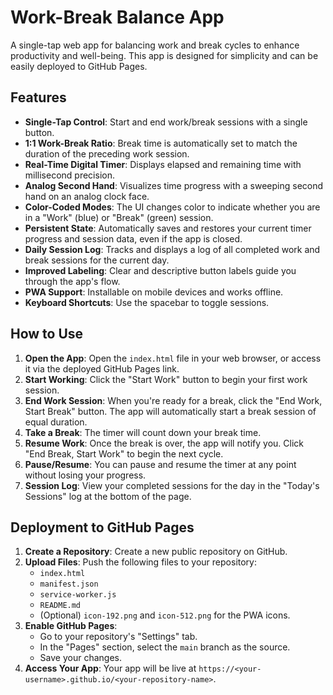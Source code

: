 # Work-Break Balance App

A single-tap web app for balancing work and break cycles to enhance productivity and well-being. This app is designed for simplicity and can be easily deployed to GitHub Pages.

## Features

- **Single-Tap Control**: Start and end work/break sessions with a single button.
- **1:1 Work-Break Ratio**: Break time is automatically set to match the duration of the preceding work session.
- **Real-Time Digital Timer**: Displays elapsed and remaining time with millisecond precision.
- **Analog Second Hand**: Visualizes time progress with a sweeping second hand on an analog clock face.
- **Color-Coded Modes**: The UI changes color to indicate whether you are in a "Work" (blue) or "Break" (green) session.
- **Persistent State**: Automatically saves and restores your current timer progress and session data, even if the app is closed.
- **Daily Session Log**: Tracks and displays a log of all completed work and break sessions for the current day.
- **Improved Labeling**: Clear and descriptive button labels guide you through the app's flow.
- **PWA Support**: Installable on mobile devices and works offline.
- **Keyboard Shortcuts**: Use the spacebar to toggle sessions.

## How to Use

1.  **Open the App**: Open the `index.html` file in your web browser, or access it via the deployed GitHub Pages link.
2.  **Start Working**: Click the "Start Work" button to begin your first work session.
3.  **End Work Session**: When you're ready for a break, click the "End Work, Start Break" button. The app will automatically start a break session of equal duration.
4.  **Take a Break**: The timer will count down your break time.
5.  **Resume Work**: Once the break is over, the app will notify you. Click "End Break, Start Work" to begin the next cycle.
6.  **Pause/Resume**: You can pause and resume the timer at any point without losing your progress.
7.  **Session Log**: View your completed sessions for the day in the "Today's Sessions" log at the bottom of the page.

## Deployment to GitHub Pages

1.  **Create a Repository**: Create a new public repository on GitHub.
2.  **Upload Files**: Push the following files to your repository:
    - `index.html`
    - `manifest.json`
    - `service-worker.js`
    - `README.md`
    - (Optional) `icon-192.png` and `icon-512.png` for the PWA icons.
3.  **Enable GitHub Pages**:
    - Go to your repository's "Settings" tab.
    - In the "Pages" section, select the `main` branch as the source.
    - Save your changes.
4.  **Access Your App**: Your app will be live at `https://<your-username>.github.io/<your-repository-name>`.